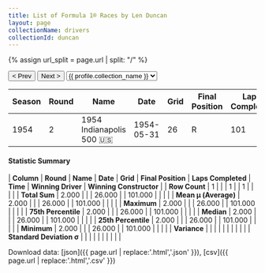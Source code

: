 ```yaml
---
title: List of Formula 1® Races by Len Duncan
layout: page
collectionName: drivers
collectionId: duncan
---
```


{% assign url_split = page.url | split: "/" %}
<div id="collection-navigation">
<button onclick="selector.options[selector.selectedIndex-1].value && (window.location = selector.options[selector.selectedIndex-1].value);">&lt; Prev</button>
<button onclick="selector.options[selector.selectedIndex+1].value && (window.location = selector.options[selector.selectedIndex+1].value);">Next &gt;</button>
<select id="selector" onchange="this.options[this.selectedIndex].value && (window.location = this.options[this.selectedIndex].value);">
  {% for collectionId in site.data[page.collectionName].refs %}
    {% if collectionId == page.collectionId %}
      {% assign selected = "selected" %}
    {% else %}
      {% assign selected = "" %}
    {% endif %}
    {% assign profile = site.data[page.collectionName][collectionId].profile %}
    <option value="/f1/{{ page.collectionName }}/{{ collectionId }}/{{ url_split[4] }}" {{ selected }}>{{ profile.collection_name }}</option>
  {% endfor %}
</select>
</div>

| Season | Round | Name | Date | Grid | Final Position | Laps Completed | Time | Winning Driver | Winning Constructor |
|--|--|--|--|--|--|--|--|--|--|
| 1954 | 2 | 1954 Indianapolis 500 🇺🇸 | 1954-05-31 | 26 | R | 101 |   | Bill Vukovich 🇺🇸 | Kurtis Kraft 🇺🇸 |

#### Statistic Summary

| **Column** | **Round** | **Name** | **Date** | **Grid** | **Final Position** | **Laps Completed** | **Time** | **Winning Driver** | **Winning Constructor** |
| **Row Count** | 1 |  |  | 1 |  | 1 |  |  |  |
| **Total Sum** | 2.000 |  |  | 26.000 |  | 101.000 |  |  |  |
| **Mean μ (Average)** | 2.000 |  |  | 26.000 |  | 101.000 |  |  |  |
| **Maximum** | 2.000 |  |  | 26.000 |  | 101.000 |  |  |  |
| **75th Percentile** | 2.000 |  |  | 26.000 |  | 101.000 |  |  |  |
| **Median** | 2.000 |  |  | 26.000 |  | 101.000 |  |  |  |
| **25th Percentile** | 2.000 |  |  | 26.000 |  | 101.000 |  |  |  |
| **Minimum** | 2.000 |  |  | 26.000 |  | 101.000 |  |  |  |
| **Variance** |  |  |  |  |  |  |  |  |  |
| **Standard Deviation σ** |  |  |  |  |  |  |  |  |  |

Download data: [json]({{ page.url | replace:'.html','.json' }}), [csv]({{ page.url | replace:'.html','.csv' }})
